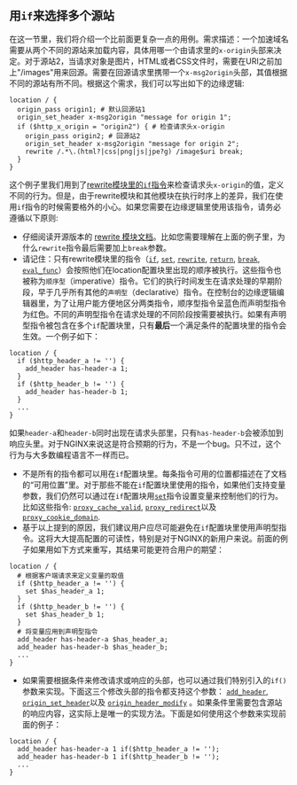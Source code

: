 ## 用`if`来选择多个源站

在这一节里，我们将介绍一个比前面更复杂一点的用例。需求描述：一个加速域名需要从两个不同的源站来加载内容，具体用哪一个由请求里的`x-origin`头部来决定。对于源站2，当请求对象是图片，HTML或者CSS文件时，需要在URI之前加上"/images"用来回源。需要在回源请求里携带一个`x-msg2origin`头部，其值根据不同的源站有所不同。根据这个需求，我们可以写出如下的边缘逻辑:
```nginx
location / {
  origin_pass origin1; # 默认回源站1
  origin_set_header x-msg2origin "message for origin 1";
  if ($http_x_origin = "origin2") { # 检查请求头x-origin
    origin_pass origin2; # 回源站2
    origin_set_header x-msg2origin "message for origin 2";
    rewrite /.*\.(html?|css|png|js|jpe?g) /image$uri break;
  }
}
```
<a id="ifcaution"></a>这个例子里我们用到了[rewrite模块里的`if`指令](http://nginx.org/en/docs/http/ngx_http_rewrite_module.html#if)来检查请求头`x-origin`的值，定义不同的行为。但是，由于rewrite模块和其他模块在执行时序上的差异，我们在使用`if`指令的时候需要格外的小心。如果您需要在边缘逻辑里使用该指令，请务必遵循以下原则:

*   仔细阅读开源版本的 [rewrite 模块文档](http://nginx.org/en/docs/http/ngx_http_rewrite_module.html)。比如您需要理解在上面的例子里，为什么`rewrite`指令最后需要加上`break`参数。
*   请记住：只有rewrite模块里的指令（[`if`](</docs/edge-logic/supported-directives.md#if>), [`set`](</docs/edge-logic/supported-directives.md#set>), [`rewrite`](</docs/edge-logic/supported-directives.md#rewrite>), [`return`](</docs/edge-logic/supported-directives.md#return>), [`break`](</docs/edge-logic/supported-directives.md#break>), [`eval_func`](</docs/edge-logic/supported-directives.md#eval_func>)）会按照他们在location配置块里出现的顺序被执行。这些指令也被称为`顺序型`（imperative）指令。它们的执行时间发生在请求处理的早期阶段，早于几乎所有其他的`声明型`（declarative）指令。在控制台的边缘逻辑编辑器里，为了让用户能方便地区分两类指令，顺序型指令呈蓝色而声明型指令为红色。不同的声明型指令在请求处理的不同阶段按需要被执行。如果有声明型指令被包含在多个`if`配置块里，只有**最后**一个满足条件的配置块里的指令会生效。一个例子如下：
```nginx
location / {
  if ($http_header_a != '') {
    add_header has-header-a 1;
  }
  if ($http_header_b != '') {
    add_header has-header-b 1;
  }
  ...
}
```
如果`header-a`和`header-b`同时出现在请求头部里，只有`has-header-b`会被添加到响应头里。对于NGINX来说这是符合预期的行为，不是一个bug。只不过，这个行为与大多数编程语言不一样而已。
*   不是所有的指令都可以用在`if`配置块里。每条指令可用的位置都描述在了文档的“可用位置”里。对于那些不能在`if`配置块里使用的指令，如果他们支持变量参数，我们仍然可以通过在`if`配置块用[`set`](</docs/edge-logic/supported-directives.md#set>)指令设置变量来控制他们的行为。比如这些指令: [`proxy_cache_valid`](</docs/edge-logic/supported-directives.md#proxy_cache_valid>), [`proxy_redirect`](</docs/edge-logic/supported-directives.md#proxy_redirect>)以及 [`proxy_cookie_domain`](</docs/edge-logic/supported-directives.md#proxy_cookie_domain>).
*   基于以上提到的原因，我们建议用户应尽可能避免在`if`配置块里使用声明型指令。这将大大提高配置的可读性，特别是对于NGINX的新用户来说。前面的例子如果用如下方式来重写，其结果可能更符合用户的期望：
```nginx
location / {
  # 根据客户端请求来定义变量的取值
  if ($http_header_a != '') {
    set $has_header_a 1;
  }
  if ($http_header_b != '') {
    set $has_header_b 1;
  }
  # 将变量应用到声明型指令
  add_header has-header-a $has_header_a;
  add_header has-header-b $has_header_b;
  ...
}
```
*   如果需要根据条件来修改请求或响应的头部，也可以通过我们特别引入的`if()`参数来实现。下面这三个修改头部的指令都支持这个参数： [`add_header`](</docs/edge-logic/supported-directives.md#add_header>), [`origin_set_header`](</docs/edge-logic/supported-directives.md#origin_set_header>)以及 [`origin_header_modify`](</docs/edge-logic/supported-directives.md#origin_header_modify>) 。如果条件里需要包含源站的响应内容，这实际上是唯一的实现方法。下面是如何使用这个参数来实现前面的例子：
```nginx
location / {
  add_header has-header-a 1 if($http_header_a != '');
  add_header has-header-b 1 if($http_header_b != '');
  ...
}
```
